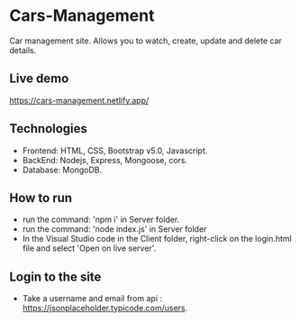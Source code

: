 # Cars-Management

Car management site. Allows you to watch, create, update and delete car details. 

## Live demo

https://cars-management.netlify.app/

## Technologies

* Frontend: HTML, CSS, Bootstrap v5.0, Javascript.
* BackEnd: Nodejs, Express, Mongoose, cors.
* Database: MongoDB.

## How to run

* run the command: 'npm i' in Server folder.
* run the command: 'node index.js' in Server folder
* In the Visual Studio code in the Client folder, right-click on the login.html file and select 'Open on live server'.

## Login to the site

* Take a username and email from api : https://jsonplaceholder.typicode.com/users.
